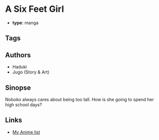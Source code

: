 # A Six Feet Girl

-   **type**: manga

## Tags

## Authors

-   Haduki
-   Jugo (Story & Art)

## Sinopse

Noboko always cares about being too tall. How is she going to spend her high school days?

## Links

-   [My Anime list](https://myanimelist.net/manga/10567/A_Six_Feet_Girl)
